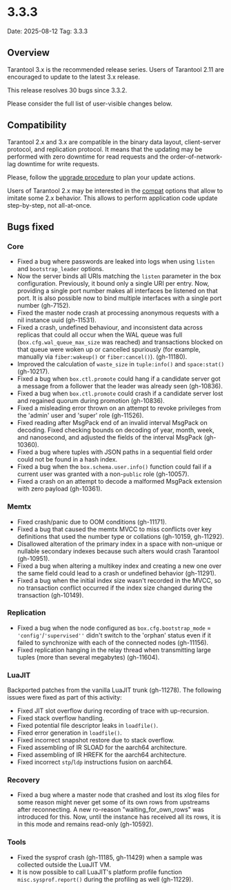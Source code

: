 # 3.3.3

Date: 2025-08-12
Tag: 3.3.3

## Overview

Tarantool 3.x is the recommended release series. Users of Tarantool 2.11 are
encouraged to update to the latest 3.x release.

This release resolves 30 bugs since 3.3.2.

Please consider the full list of user-visible changes below.

## Compatibility

Tarantool 2.x and 3.x are compatible in the binary data layout, client-server
protocol, and replication protocol. It means that the updating may be performed
with zero downtime for read requests and the order-of-network-lag downtime for
write requests.

Please, follow the [upgrade procedure][upgrade] to plan your update actions.

Users of Tarantool 2.x may be interested in the [compat][compat] options that
allow to imitate some 2.x behavior. This allows to perform application code
update step-by-step, not all-at-once.

[compat]: https://www.tarantool.io/en/doc/latest/reference/configuration/configuration_reference/#compat

[upgrade]: https://www.tarantool.io/en/doc/latest/book/admin/upgrades/

## Bugs fixed

### Core

* Fixed a bug where passwords are leaked into logs
  when using `listen` and `bootstrap_leader` options.
* Now the server binds all URIs matching the `listen` parameter in the box
  configuration. Previously, it bound only a single URI per entry. Now, providing
  a single port number makes all interfaces be listened on that port. It is
  also possible now to bind multiple interfaces with a single port number
  (gh-7152).
* Fixed the master node crash at processing anonymous
  requests with a nil instance uuid (gh-11531).
* Fixed a crash, undefined behaviour, and inconsistent data across replicas that
  could all occur when the WAL queue was full (`box.cfg.wal_queue_max_size` was
  reached) and transactions blocked on that queue were woken up or cancelled
  spuriously (for example, manually via `fiber:wakeup()` or `fiber:cancel()`).
  (gh-11180).
* Improved the calculation of `waste_size` in `tuple:info()` and `space:stat()`
  (gh-10217).
* Fixed a bug when `box.ctl.promote` could hang if a candidate server got
  a message from a follower that the leader was already seen (gh-10836).
* Fixed a bug when `box.ctl.promote` could crash if a candidate
  server lost and regained quorum during promotion (gh-10836).
* Fixed a misleading error thrown on an attempt to revoke privileges from the
  'admin' user and 'super' role (gh-11526).
* Fixed reading after MsgPack end of an invalid interval MsgPack on decoding.
  Fixed checking bounds on decoding of year, month, week, and nanosecond, and
  adjusted the fields of the interval MsgPack (gh-10360).
* Fixed a bug where tuples with JSON paths in a sequential
  field order could not be found in a hash index.
* Fixed a bug when the `box.schema.user.info()` function could fail if a current
  user was granted with a non-`public` role (gh-10057).
* Fixed a crash on an attempt to decode a malformed MsgPack extension
  with zero payload (gh-10361).


### Memtx

* Fixed crash/panic due to OOM conditions (gh-11171).
* Fixed a bug that caused the memtx MVCC to miss conflicts over key definitions
  that used the number type or collations (gh-10159, gh-11292).
* Disallowed alteration of the primary index in a space with
  non-unique or nullable secondary indexes because such alters
  would crash Tarantool (gh-10951).
* Fixed a bug when altering a multikey index and creating a new one over
  the same field could lead to a crash or undefined behavior (gh-11291).
* Fixed a bug when the initial index size wasn't recorded in the MVCC,
  so no transaction conflict occurred if the index size changed during
  the transaction (gh-10149).

### Replication

* Fixed a bug when the node configured as
  `box.cfg.bootstrap_mode` = `'config'`/`'supervised''` didn't switch to
  the 'orphan' status even if it failed to synchronize with each of the
  connected nodes (gh-11156).
* Fixed replication hanging in the relay thread when transmitting large tuples
  (more than several megabytes) (gh-11604).

### LuaJIT

Backported patches from the vanilla LuaJIT trunk (gh-11278). The following
issues were fixed as part of this activity:

* Fixed JIT slot overflow during recording of trace with up-recursion.
* Fixed stack overflow handling.
* Fixed potential file descriptor leaks in `loadfile()`.
* Fixed error generation in `loadfile()`.
* Fixed incorrect snapshot restore due to stack overflow.
* Fixed assembling of IR SLOAD for the aarch64 architecture.
* Fixed assembling of IR HREFK for the aarch64 architecture.
* Fixed incorrect `stp`/`ldp` instructions fusion on aarch64.

### Recovery

* Fixed a bug where a master node that crashed and lost its xlog files for
  some reason might never get some of its own rows from upstreams after
  reconnecting. A new ro-reason "waiting_for_own_rows" was introduced for this.
  Now, until the instance has received all its rows, it is in this mode and
  remains read-only (gh-10592).

### Tools

* Fixed the sysprof crash (gh-11185, gh-11429) when a sample was collected outside
  the LuaJIT VM.
* It is now possible to call LuaJIT's platform profile function
  `misc.sysprof.report()` during the profiling as well (gh-11229).
